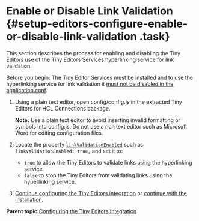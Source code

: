 # Enable or Disable Link Validation {#setup-editors-configure-enable-or-disable-link-validation .task}

This section describes the process for enabling and disabling the Tiny Editors use of the Tiny Editors Services hyperlinking service for link validation.

Before you begin: The Tiny Editor Services must be installed and to use the hyperlinking service for link validation it [must not be disabled in the application.conf](r_application-conf.md#link-checking.enabled).

1.  Using a plain text editor, open config/config.js in the extracted Tiny Editors for HCL Connections package.

    **Note:** Use a plain text editor to avoid inserting invalid formatting or symbols into config.js. Do not use a rich text editor such as Microsoft Word for editing configuration files.

2.  Locate the property [`linkValidationEnabled`](r_config-js-sample.md#linkValidationEnabled) such as `linkValidationEnabled: true,` and set it to:

    -   `true` to allow the Tiny Editors to validate links using the hyperlinking service.
    -   `false` to stop the Tiny Editors from validating links using the hyperlinking service.
3.  [Continue configuring the Tiny Editors integration](t_01-setup_03-editors_01-configure_00-summary.md) or [continue with the installation](t_01-setup_03-editors_02-install_00-summary.md).


**Parent topic:**[Configuring the Tiny Editors integration](t_01-setup_03-editors_01-configure_00-summary.md)

